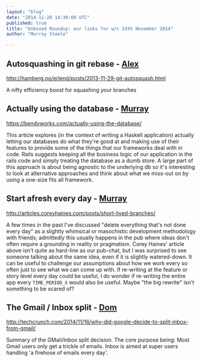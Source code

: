 ```yaml
---
layout: "blog"
date: "2014-11-28 14:30:00 UTC"
published: true
title: "Unboxed Roundup: our links for w/c 24th November 2014"
author: "Murray Steele"

---
```


## Autosquashing in git rebase - [Alex](http://www.unboxedconsulting.com/people/alex-bobin)

http://hamberg.no/erlend/posts/2013-11-29-git-autosquash.html

A nifty efficiency boost for squashing your branches

## Actually using the database - [Murray](http://www.unboxedconsulting.com/people/murray-steele)

https://bendyworks.com/actually-using-the-database/

This article explores (in the context of writing a Haskell application) actually letting our databases do what they're good at and making use of their features to provide some of the things that our frameworks deal with in code. Rails suggests keeping all the business logic of our application in the rails code and simply treating the database as a dumb store. A large part of this approach is about being agnostic to the underlying db so it's interesting to look at alternative approaches and think about what we miss-out on by using a one-size fits all framework.

## Start afresh every day - [Murray](http://www.unboxedconsulting.com/people/murray-steele)

http://articles.coreyhaines.com/posts/short-lived-branches/

A few times in the past I've discussed "delete everything that's not done every day" as a slightly whimsical or masochistic development methodology with friends; admittedly this usually happens in the pub where ideas don't often require a grounding in reality or pragmatism. Corey Haines' article above isn't quite as hard-line as our pub-chat, but I was surprised to see someone talking about the same idea, even if it is slightly watered-down. It can be useful to challenge our assumptions about how we work every so often just to see what we can come up with. If re-writing at the feature or story level every day could be useful, I do wonder if re-writing the entire app every `TIME_PERIOD_X` would also be useful. Maybe "the big rewrite" isn't something to be scared of?

## The Gmail / Inbox split - [Dom](http://www.unboxedconsulting.com/people/dominic-mason)

http://techcrunch.com/2014/11/16/why-did-google-decide-to-split-inbox-from-gmail/

Summary of the GMail/Inbox split decision. The core purpose being: Most Gmail users only get a trickle of emails. Inbox is aimed at super users handling 'a firehose of emails every day'.


